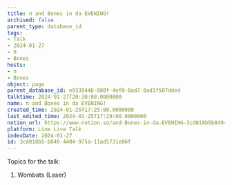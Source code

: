 ```yaml
---
title: π and Bones in da EVENING!
archived: false
parent_type: database_id
tags:
- Talk
- 2024-01-27
- π
- Bones
hosts:
- π
- Bones
object: page
parent_database_id: e9339446-880f-4ef0-8ad7-8ad1f507dded
talktime: 2024-01-27T20:30:00.0000000
name: π and Bones in da EVENING!
created_time: 2024-01-25T17:25:00.0000000
last_edited_time: 2024-01-25T17:29:00.0000000
notion_url: https://www.notion.so/and-Bones-in-da-EVENING-3cd018b5b8494404975a11ad5731e86f
platform: Line Live Talk
indexDate: 2024-01-27
id: 3cd018b5-b849-4404-975a-11ad5731e86f
---
```


Topics for the talk:
1. Wombats (Laser)

























